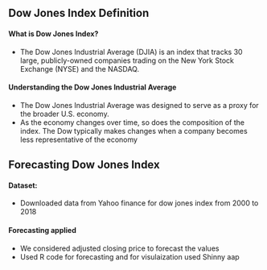 ## Dow Jones Index Definition 
#### What is Dow Jones Index?

- The Dow Jones Industrial Average (DJIA) is an index that tracks 30 large, publicly-owned companies trading on the New York Stock Exchange   (NYSE) and the NASDAQ. 

#### Understanding the Dow Jones Industrial Average
- The Dow Jones Industrial Average was designed to serve as a proxy for the broader U.S. economy.
- As the economy changes over time, so does the composition of the index. The Dow typically makes changes when a company becomes less 
  representative of the economy 
  
## Forecasting Dow Jones Index

#### Dataset: 
- Downloaded data from Yahoo finance for dow jones index from 2000 to 2018
#### Forecasting applied
- We considered adjusted closing price to forecast the values 
- Used R code for forecasting and for visulaization used Shinny aap
